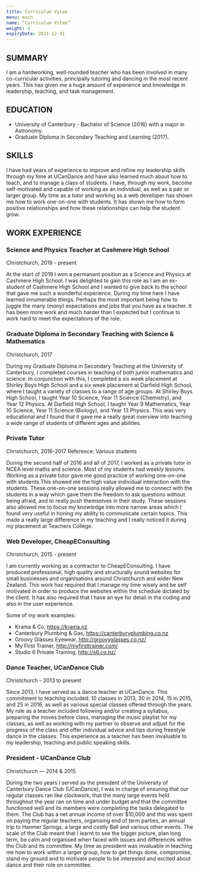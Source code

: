 ```yaml
---
title: Curriculum Vitae
menu: main
name: “Curriculum Vitae”
weight: 4
expiryDate: 2021-12-31
---
```


## SUMMARY

I am a hardworking, well-rounded teacher who has been involved in many co-curricular activities, principally tutoring and dancing in the most recent years. This has given me a huge amount of experience and knowledge in leadership, teaching, and task management.

## EDUCATION

- University of Canterbury ​​- Bachelor of Science (2016) with a major in Astronomy.
- Graduate Diploma in Secondary Teaching and Learning (2017).

## SKILLS

I have had years of experience to improve and refine my leadership skills through my time at UCanDance and have also learned much about how to teach, and to manage a class of students. I have, through my work, become self-motivated and capable of working as an individual, as well as a pair or larger group.
My time as a tutor and working as a web developer has shown me how to work one-on-one with students. It has shown me how to form positive relationships and how these relationships can help the student grow.

## WORK EXPERIENCE

### Science and Physics Teacher at Cashmere High School

<p class="sub">Christchurch, 2019 - present</p>

At the start of 2019 I won a permanent position as a Science and Physics at Cashmere High School. I was delighted to gain this role as I am an ex-student of Cashmere High School and I wanted to give back to the school that gave me such a wonderful experience. During my time here I have learned innumerable things. Perhaps the most important being how to juggle the many (_many_) expectations and jobs that you have as a teacher. It has been more work and much harder than I expected but I continue to work hard to meet the expectations of the role.

### Graduate Diploma in Secondary Teaching with Science & Mathematics

<p class="sub">Christchurch, 2017</p>

During my Graduate Diploma in Secondary Teaching at the University of Canterbury, I completed courses in teaching of both junior mathematics and science. In conjunction with this, I completed a six week placement at Shirley Boys High School and a six week placement at Darfield High School, where I taught a variety of classes to a range of age groups. At Shirley Boys High School, I taught Year 10 Science, Year 11 Science (Chemistry), and Year 12 Physics. At Darfield High School, I taught Year 9 Mathematics, Year 10 Science, Year 11 Science (Biology), and Year 13 Physics. This was very educational and I found that it gave me a really great overview into teaching a wide range of students of different ages and abilities.

### Private Tutor

<p class="sub">Christchurch, 2016-2017 Reference: Various students</p>

During the second half of 2016 and all of 2017, I worked as a private tutor in NCEA level maths and science. Most of my students had weekly lessons. Working as a private tutor gave me good practice of working one-on-one with students.This showed me the high value individual interaction with the students. These one-on-one sessions really allowed me to connect with the students in a way which gave them the freedom to ask questions without being afraid, and to really push themselves in their study. These sessions also allowed me to focus my knowledge into more narrow areas which I found very useful in honing my ability to communicate certain topics. This made a really large difference in my teaching and I really noticed it during my placement at Teachers College.

### Web Developer, CheapEConsulting

<p class="sub">Christchurch, 2015 - present</p>

I am currently working as a contractor to CheapEConsulting. I have produced professional, high quality and structurally sound websites for small businesses and organisations around Christchurch and wider New Zealand. This work has required that I manage my time wisely and be self motivated in order to produce the websites within the schedule dictated by the client. It has also required that I have an eye for detail in the coding and also in the user experience.

Some of my work examples:

- Krama & Co, ​https://krama.nz
- Canterbury Plumbing & Gas,
https://canterburyplumbing.co.nz
- Groovy Glasses Eyewear, ​http://groovyglasses.co.nz/
- My First Trainer, ​http://myfirsttrainer.com/
- Studio 6 Private Training, ​http://s6.co.nz/

### Dance Teacher, UCanDance Club

<p class="sub">Christchurch - 2013 to present</p>

Since 2013, I have served as a dance teacher at UCanDance. This commitment to teaching included: 10 classes in 2013, 30 in 2014, 15 in 2015, and 25 in 2016, as well as various special classes offered through the years. My role as a teacher included following and/or creating a syllabus, preparing the moves before class, managing the music playlist for my classes, as well as working with my partner to observe and adjust for the progress of the class and offer individual advice and tips during freestyle dance in the classes. This experience as a teacher has been invaluable to my leadership, teaching and public speaking skills.

### President - UCanDance Club

<p class="sub">Christchurch — 2014 & 2015</p>

During the two years I served as the president of the University of Canterbury Dance Club (UCanDance), I was in charge of ensuring that our regular classes ran like clockwork, that the many large events held throughout the year ran on time and under budget and that the committee functioned well and its members were completing the tasks delegated to them.
The Club has a net annual income of over $10,000 and this was spent on paying the regular teachers, organising end of term parties, an annual trip to Hanmer Springs, a large and costly Ball and various other events. The scale of the Club meant that I learnt to see the bigger picture, plan long term, be calm and organised when faced with issues and differences within the Club and its committee.
My time as president was invaluable in teaching me how to work within a larger group, how to get things done, compromise, stand my ground and to motivate people to be interested and excited about dance and their role on committee.


